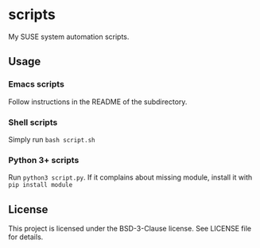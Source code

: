 # scripts
My SUSE system automation scripts.

## Usage  
### Emacs scripts
Follow instructions in the README of the subdirectory.

### Shell scripts
Simply run `bash script.sh`

### Python 3+ scripts
Run `python3 script.py`. If it complains about missing module, install it with `pip install module`

## License
This project is licensed under the BSD-3-Clause license. See LICENSE file for details.

